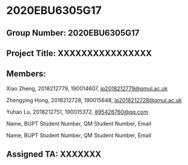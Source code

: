 # 2020EBU6305G17

## Group Number: 2020EBU6305G17

## Project Title: XXXXXXXXXXXXXXXX

## Members:

Xiao Zheng, 2018212779, 190014607, jp2018212779@qmul.ac.uk

Zhengying Hong, 2018212728, 190015648, jp2018212728@qmul.ac.uk

Yuhao Lu, 2018212751, 190015372, 895426760@qq.com

Name, BUPT Student Number, QM Student Number, Email

Name, BUPT Student Number, QM Student Number, Email

## Assigned TA: XXXXXXX
